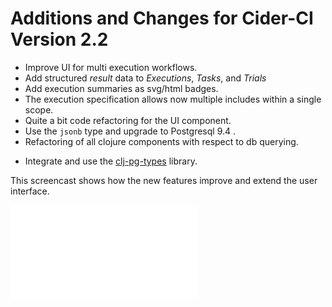 # Additions and Changes for Cider-CI Version 2.2

-   Improve UI for multi execution workflows.
-   Add structured *result* data to *Executions*, *Tasks*, and *Trials*
-   Add execution summaries as svg/html badges.
-   The execution specification allows now multiple includes within a
    single scope.
-   Quite a bit code refactoring for the UI component.
-   Use the `jsonb` type and upgrade to Postgresql 9.4 .
-   Refactoring of all clojure components with respect to db querying.
*   Integrate and use the [clj-pg-types][] library.


This screencast shows how the new features improve and extend the user interface. 

<div class="embed-responsive embed-responsive-16by9">
  <iframe class="embed-responsive-item" src="//www.youtube.com/embed/LKUSZV_a1W0?autoplay=1" frameborder="0" allowfullscreen></iframe>
</div>

  [clj-pg-types]: https://github.com/DrTom/clj-pg-types
